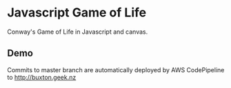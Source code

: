 # Javascript Game of Life
Conway's Game of Life in Javascript and canvas.

## Demo
Commits to master branch are automatically deployed by AWS CodePipeline to  http://buxton.geek.nz 
